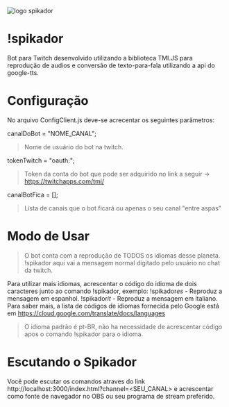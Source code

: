 ![logo spikador](https://user-images.githubusercontent.com/74389154/104830749-72bc9b80-5860-11eb-9ef7-03093d2dd120.png)

# !spikador

Bot para Twitch desenvolvido utilizando a biblioteca TMI.JS para reprodução de audios e conversão de texto-para-fala utilizando a api do google-tts.

# Configuração

No arquivo ConfigClient.js deve-se acrecentar os seguintes parâmetros:

canalDoBot = "NOME_CANAL";

> Nome de usuário do bot na twitch.

tokenTwitch = "oauth:";

> Token da conta do bot que pode ser adquirido no link a seguir -> https://twitchapps.com/tmi/

canalBotFica = [];

> Lista de canais que o bot ficará ou apenas o seu canal "entre aspas"

# Modo de Usar

> O bot conta com a reprodução de TODOS os idiomas desse planeta.
> !spikador aqui vai a mensagem normal digitado pelo usuário no chat da twitch.

Para utilizar mais idiomas, acrescentar o código do idioma de dois caracteres junto ao comando !spikador, exemplo:
!spikador*es* - Reproduz a mensagem em espanhol.
!spikador*it* - Reproduz a mensagem em italiano.
Para saber mais, a lista de códigos de idiomas fornecida pelo Google está em https://cloud.google.com/translate/docs/languages

> O idioma padrão é pt-BR, não ha necessidade de acrescentar código apos o comando !spikador para o idioma.

# Escutando o Spikador

Você pode escutar os comandos atraves do link http://localhost:3000/index.html?channel=<SEU_CANAL> e acrescentar como fonte de navegador no OBS ou seu programa de stream preferido.
